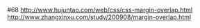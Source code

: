 #68
http://www.hujuntao.com/web/css/css-margin-overlap.html
http://www.zhangxinxu.com/study/200908/margin-overlap.html